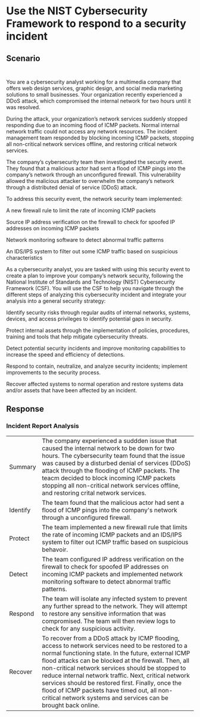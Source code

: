 # Use the NIST Cybersecurity Framework to respond to a security incident 

## Scenario <br></br>

You are a cybersecurity analyst working for a multimedia company that offers web design services, graphic design, and social media marketing solutions to small businesses. Your organization recently experienced a DDoS attack, which compromised the internal network for two hours until it was resolved.

During the attack, your organization’s network services suddenly stopped responding due to an incoming flood of ICMP packets. Normal internal network traffic could not access any network resources. The incident management team responded by blocking incoming ICMP packets, stopping all non-critical network services offline, and restoring critical network services. 

The company’s cybersecurity team then investigated the security event. They found that a malicious actor had sent a flood of ICMP pings into the company’s network through an unconfigured firewall. This vulnerability allowed the malicious attacker to overwhelm the company’s network through a distributed denial of service (DDoS) attack. 

To address this security event, the network security team implemented: 

A new firewall rule to limit the rate of incoming ICMP packets

Source IP address verification on the firewall to check for spoofed IP addresses on incoming ICMP packets

Network monitoring software to detect abnormal traffic patterns

An IDS/IPS system to filter out some ICMP traffic based on suspicious characteristics

As a cybersecurity analyst, you are tasked with using this security event to create a plan to improve your company’s network security, following the National Institute of Standards and Technology (NIST) Cybersecurity Framework (CSF). You will use the CSF to help you navigate through the different steps of analyzing this cybersecurity incident and integrate your analysis into a general security strategy:

Identify security risks through regular audits of internal networks, systems, devices, and access privileges to identify potential gaps in security. 

Protect internal assets through the implementation of policies, procedures, training and tools that help mitigate cybersecurity threats. 

Detect potential security incidents and improve monitoring capabilities to increase the speed and efficiency of detections. 

Respond to contain, neutralize, and analyze security incidents; implement improvements to the security process. 

Recover affected systems to normal operation and restore systems data and/or assets that have been affected by an incident.



## Response

### Incident Report Analysis
|  | |  
|--------------|--------------|
| Summary | The company experienced a suddden issue that caused the internal network to be down for two hours. The cybersecurity team found that the issue was caused by a disturbed denial of services (DDoS) attack through the flooding of ICMP packets. The teacm decided to block incoming ICMP packets stopping all non-critical network services offline, and restoring crital network services. |
| Identify | The team found that the malicious actor had sent a flood of ICMP pings into the company's network through a unconfigured firewall. |
| Protect | The team implemented a new firewall rule that limits the rate of incoming ICMP packets and an IDS/IPS system to filter out ICMP traffic based on suspicious behavoir. |
| Detect | The team configured IP address verification on the firewall to check for spoofed IP addresses on incoming ICMP packets and implemented network monitoring software to detect abnormal traffic patterns. |
| Respond | The team will isolate any infected system to prevent any further spread to the network. They will attempt to restore any sensitive information that was compromised. The team will then review logs to check for any suspicious activity. |
| Recover | To recover from a DDoS attack by ICMP flooding, access to network services need to be restored to a normal functioning state. In the future, external ICMP flood attacks can be blocked at the firewall. Then, all non-critical network services should be stopped to reduce internal network traffic. Next, critical network services should be restored first. Finally, once the flood of ICMP packets have timed out, all non-critical network systems and services can be brought back online. |




